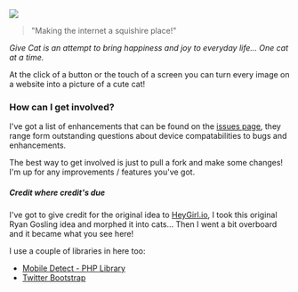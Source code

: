 <img src="http://give.cat/assets/img/gc-git-logo.png">

> "Making the internet a squishire place!"

<i>Give Cat is an attempt to bring happiness and joy to everyday life... One cat at a time.</i>

At the click of a button or the touch of a screen you can turn every image on a website into a picture of a cute cat!

### How can I get involved?

I've got a list of enhancements that can be found on the <a href="http://gihub.com/mattrayner/Give.Cat/issues/">issues page</a>, they range form outstanding questions about device compatabilities to bugs and enhancements.

The best way to get involved is just to pull a fork and make some changes! I'm up for any improvements / features you've got.

##### Credit where credit's due

I've got to give credit for the original idea to <a href="http://heygirl.io">HeyGirl.io</a>, I took this original Ryan Gosling idea and morphed it into cats... Then I went a bit overboard and it became what you see here!

I use a couple of libraries in here too:
* <a href="https://github.com/serbanghita/Mobile-Detect/">Mobile Detect - PHP Library</a>
* <a href="http://getbootstrap.com/">Twitter Bootstrap</a>